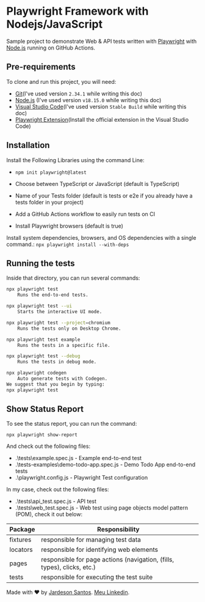 # Playwright Framework with Nodejs/JavaScript

Sample project to demonstrate Web & API tests written with [Playwright](https://playwright.dev/docs/intro) with [Node.js](https://nodejs.org/en/) running on GitHub Actions.

## Pre-requirements

To clone and run this project, you will need:

- [Git](https://git-scm.com/downloads)(I've used version `2.34.1` while writing this doc)
- [Node.js](https://nodejs.org/en/) (I've used version `v18.15.0` while writing this doc)
- [Visual Studio Code](https://code.visualstudio.com/)(I've used version `Stable Build` while writing this doc)
- [Playwright Extension](https://marketplace.visualstudio.com/items?itemName=ms-playwright.playwright)(Install the official extension in the Visual Studio Code)

## Installation

Install the Following Libraries using the command Line:

- `npm init playwright@latest`

- Choose between TypeScript or JavaScript (default is TypeScript)
- Name of your Tests folder (default is tests or e2e if you already have a tests folder in your project)
- Add a GitHub Actions workflow to easily run tests on CI
- Install Playwright browsers (default is true)

Install system dependencies, browsers, and OS dependencies with a single command.:
`npx playwright install --with-deps`

## Running the tests

Inside that directory, you can run several commands:
```sh
npx playwright test
    Runs the end-to-end tests.

npx playwright test --ui
    Starts the interactive UI mode.

npx playwright test --project=chromium
    Runs the tests only on Desktop Chrome.

npx playwright test example
    Runs the tests in a specific file.

npx playwright test --debug
    Runs the tests in debug mode.

npx playwright codegen
    Auto generate tests with Codegen.
We suggest that you begin by typing:
npx playwright test

```
## Show Status Report

To see the status report, you can run the command:
```
npx playwright show-report

```

And check out the following files:
  - .\tests\example.spec.js - Example end-to-end test
  - .\tests-examples\demo-todo-app.spec.js - Demo Todo App end-to-end tests
  - .\playwright.config.js - Playwright Test configuration
    
In my case, check out the following files:
  - .\tests\api_test.spec.js - API test
  - .\tests\web_test.spec.js - Web test using page objects model pattern (POM), check it out below:

| Package  | Responsibility                                                          |
|----------|-------------------------------------------------------------------------|
| fixtures | responsible for managing test data                                      |
| locators | responsible for identifying web elements                                |
| pages    | responsible for page actions (navigation, (fills, types), clicks, etc.) |
| tests    | responsible for executing the test suite                                |

Made with ❤️ by [Jardeson Santos](https://github.com/JarDeVSon). [Meu Linkedin](https://www.linkedin.com/in/jardeson-santosqa).
